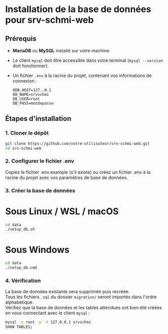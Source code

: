 # Installation de la base de données pour srv-schmi-web

## Prérequis

- **MariaDB** ou **MySQL** installé sur votre machine.
- Le client `mysql` doit être accessible dans votre terminal (`mysql --version` doit fonctionner).
- Un fichier `.env` à la racine du projet, contenant vos informations de connexion :

    ```
    0DB_HOST=127..0.1
    DB_NAME=srvschmi
    DB_USER=root
    DB_PASS=motdepasse
    ```

## Étapes d'installation

### 1. Cloner le dépôt

```sh
git clone https://github.com/votre-utilisateur/srv-schmi-web.git
cd srv-schmi-web
```

### 2. Configurer le fichier .env
Copiez le fichier .env.example (s'il existe) ou créez un fichier .env à la racine du projet avec vos paramètres de base de données.

### 3. Créer la base de données

# Sous Linux / WSL / macOS

```sh
cd data
./setup_db.sh
```

# Sous Windows

```sh
cd data
./setup_db.cmd
```

### 4. Vérification

La base de données existante sera supprimée puis recréée.  
Tous les fichiers `.sql` du dossier `migration/` seront importés dans l'ordre alphabétique.  
Vérifiez que la base de données et les tables attendues ont bien été créées en vous connectant avec le client `mysql` :

```sh
mysql -u root -p -h 127.0.0.1 srvschmi
SHOW TABLES;
```